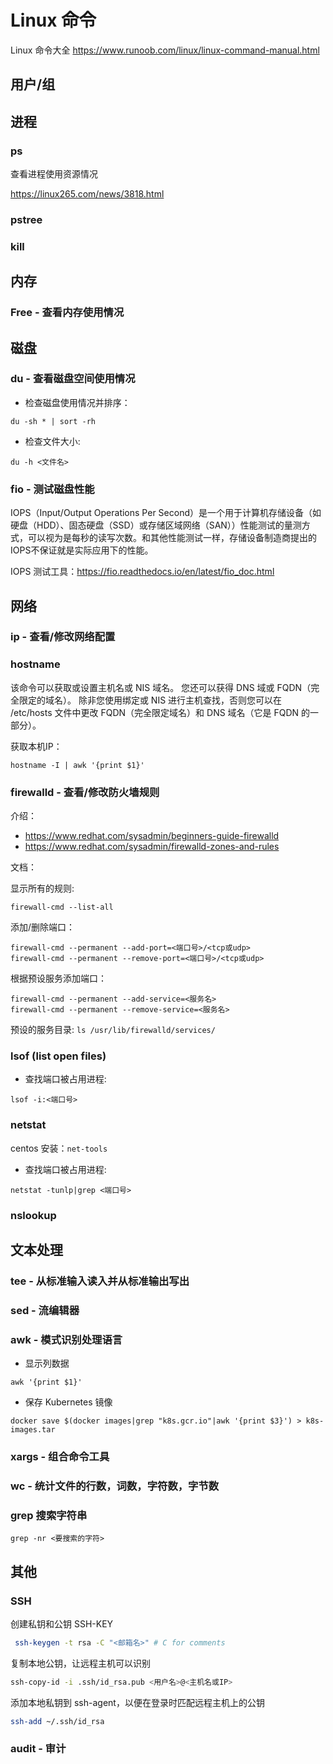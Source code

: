 # Linux 命令

Linux 命令大全 <https://www.runoob.com/linux/linux-command-manual.html>

## 用户/组

## 进程

### ps

查看进程使用资源情况

<https://linux265.com/news/3818.html>

### pstree

### kill

## 内存

### Free - 查看内存使用情况

## 磁盘

### du - 查看磁盘空间使用情况

- 检查磁盘使用情况并排序：

```shell
du -sh * | sort -rh
```

- 检查文件大小:

``` shell
du -h <文件名>
```

### fio - 测试磁盘性能

IOPS（Input/Output Operations Per Second）是一个用于计算机存储设备（如硬盘（HDD）、固态硬盘（SSD）或存储区域网络（SAN））性能测试的量测方式，可以视为是每秒的读写次数。和其他性能测试一样，存储设备制造商提出的IOPS不保证就是实际应用下的性能。

IOPS 测试工具：<https://fio.readthedocs.io/en/latest/fio_doc.html>

## 网络

### ip - 查看/修改网络配置

### hostname

该命令可以获取或设置主机名或 NIS 域名。 您还可以获得 DNS 域或 FQDN（完全限定的域名）。 除非您使用绑定或 NIS 进行主机查找，否则您可以在 /etc/hosts 文件中更改 FQDN（完全限定域名）和 DNS 域名（它是 FQDN 的一部分）。

获取本机IP：

```shell
hostname -I | awk '{print $1}'
```

### firewalld - 查看/修改防火墙规则

介绍：

- <https://www.redhat.com/sysadmin/beginners-guide-firewalld>
- <https://www.redhat.com/sysadmin/firewalld-zones-and-rules>

文档：

显示所有的规则:

```shell
firewall-cmd --list-all
```

添加/删除端口：

```shell
firewall-cmd --permanent --add-port=<端口号>/<tcp或udp>
firewall-cmd --permanent --remove-port=<端口号>/<tcp或udp>
```

根据预设服务添加端口：

```shell
firewall-cmd --permanent --add-service=<服务名>
firewall-cmd --permanent --remove-service=<服务名>
```

预设的服务目录: `ls /usr/lib/firewalld/services/`

### lsof (list open files)

- 查找端口被占用进程:

```shell
lsof -i:<端口号>
```

### netstat

centos 安装：`net-tools`

- 查找端口被占用进程:

```shell
netstat -tunlp|grep <端口号>
```

### nslookup

## 文本处理

### tee - 从标准输入读入并从标准输出写出

### sed - 流编辑器

### awk - 模式识别处理语言

- 显示列数据

``` shell
awk '{print $1}'
```

- 保存 Kubernetes 镜像

``` shell
docker save $(docker images|grep "k8s.gcr.io"|awk '{print $3}') > k8s-images.tar
```

### xargs - 组合命令工具

### wc - 统计文件的行数，词数，字符数，字节数

### grep 搜索字符串

```shell
grep -nr <要搜索的字符>
```

## 其他

### SSH

创建私钥和公钥 SSH-KEY

```sh
 ssh-keygen -t rsa -C "<邮箱名>" # C for comments
```

复制本地公钥，让远程主机可以识别

```sh
ssh-copy-id -i .ssh/id_rsa.pub <用户名>@<主机名或IP>
```

添加本地私钥到 ssh-agent，以便在登录时匹配远程主机上的公钥

```sh
ssh-add ~/.ssh/id_rsa
```

### audit - 审计
